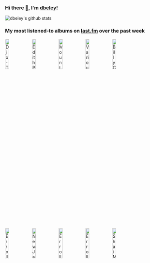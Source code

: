 ### Hi there 👋, I'm [dbeley](https://dbeley.ovh/en)!

![dbeley's github stats](https://github-readme-stats.vercel.app/api?username=dbeley)

### My most listened-to albums on [last.fm](https://www.last.fm/user/d_beley) over the past week

[<img src='https://lastfm.freetls.fastly.net/i/u/300x300/2cf6a0d70602994b899a805989c09620.jpg' width='16%' height='16%' alt='Djo - Twenty Twenty'>](https://www.last.fm/music/djo/twenty%2btwenty)&nbsp;
[<img src='https://lastfm.freetls.fastly.net/i/u/300x300/9254924a180e440f86a98233e6d2aa05.jpg' width='16%' height='16%' alt='Édith Piaf - The Voice of the Sparrow: The Very Best of Édith Piaf'>](https://www.last.fm/music/%25c3%2589dith%2bpiaf/the%2bvoice%2bof%2bthe%2bsparrow%253a%2bthe%2bvery%2bbest%2bof%2b%25c3%2589dith%2bpiaf)&nbsp;
[<img src='https://lastfm.freetls.fastly.net/i/u/300x300/31bfb9c860a50183ff80f829e04842cd.png' width='16%' height='16%' alt='Mount Eerie - Night Palace'>](https://www.last.fm/music/mount%2beerie/night%2bpalace)&nbsp;
[<img src='https://lastfm.freetls.fastly.net/i/u/300x300/3f38f7b27ae0db97eb90e40ab0fe6968.jpg' width='16%' height='16%' alt='Various Artists - Tropicália: Ou Panis et Circenses'>](https://www.last.fm/music/various%2bartists/tropic%25c3%25a1lia%253a%2bou%2bpanis%2bet%2bcircenses)&nbsp;
[<img src='https://lastfm.freetls.fastly.net/i/u/300x300/d47d417aabf8403c85c172dc8f523892.png' width='16%' height='16%' alt='Billy Cobham - Spectrum'>](https://www.last.fm/music/billy%2bcobham/spectrum)&nbsp;
<br>
[<img src='https://lastfm.freetls.fastly.net/i/u/300x300/160b550d5a074213b67755faaa082e7b.jpg' width='16%' height='16%' alt='Erroll Garner - The Erroll Garner Collection Vol.2 - Dancing On The Ceiling'>](https://www.last.fm/music/erroll%2bgarner/the%2berroll%2bgarner%2bcollection%2bvol.2%2b-%2bdancing%2bon%2bthe%2bceiling)&nbsp;
[<img src='https://lastfm.freetls.fastly.net/i/u/300x300/1de40e0d56fb05d36516d08b94526bbf.png' width='16%' height='16%' alt='New Jazz Underground - the MF DOOM SUiTE.'>](https://www.last.fm/music/new%2bjazz%2bunderground/the%2bmf%2bdoom%2bsuite.)&nbsp;
[<img src='https://lastfm.freetls.fastly.net/i/u/300x300/0439625b66194ae1aff6ce758a64c5ab.jpg' width='16%' height='16%' alt='Erroll Garner - Gems'>](https://www.last.fm/music/erroll%2bgarner/gems)&nbsp;
[<img src='https://lastfm.freetls.fastly.net/i/u/300x300/45ba7ca957bcde6cff7a1b1a945b0ee8.jpg' width='16%' height='16%' alt='Erroll Garner - Up in Errolls Room'>](https://www.last.fm/music/erroll%2bgarner/up%2bin%2berroll%2527s%2broom)&nbsp;
[<img src='https://lastfm.freetls.fastly.net/i/u/300x300/745516b265a141509370ecfb334ec392.jpg' width='16%' height='16%' alt='Shai Maestro - Shai Maestro Trio'>](https://www.last.fm/music/shai%2bmaestro/shai%2bmaestro%2btrio)&nbsp;
<br>
